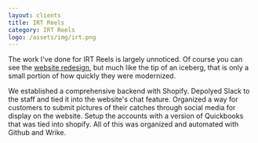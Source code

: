 ```yaml
---
layout: clients
title: IRT Reels
category: IRT Reels
logo: /assets/img/irt.png
---
```


The work I've done for IRT Reels is largely unnoticed. Of course you can see the [website redesign](/blog/2018/07/16/irtreels-redesign.html), but much like the tip of an iceberg, that is only a small portion of how quickly they were modernized.

We established a comprehensive backend with Shopify. Depolyed Slack to the staff and tied it into the website's chat feature. Organized a way for customers to submit pictures of their catches through social media for display on the website. Setup the accounts with a version of Quickbooks that was tied into shopify. All of this was organized and automated with Github and Wrike.
